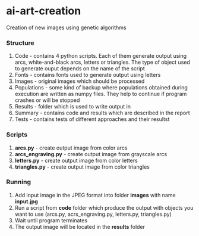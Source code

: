 # ai-art-creation
Creation of new images using genetic algorithms

<h3>Structure</h3>
<ol>
    <li>Code - contains 4 python scripts. 
        Each of them generate output using arcs, white-and-black arcs, letters or triangles.
        The type of object used to generate ouput depends on the name of the script</li>   
    <li>Fonts - contains fonts used to generate output using letters</li>
    <li>Images - original images which should be processed</li>
    <li>Populations - some kind of backup where populations 
        obtained during execution are written as numpy files.
        They help to continue if program crashes or will be stopped</li>
    <li>Results - folder which is used to write output in</li>
    <li>Summary - contains code and results which are described in the report</li>
    <li>Tests - contains tests of different approaches and their resultst</li>
</ol>

<h3>Scripts</h3>
<ol>
    <li><strong>arcs.py</strong> - create output image from color arcs</li>
    <li><strong>arcs_engraving.py</strong> - create output image from grayscale arcs</li>
    <li><strong>letters.py</strong> - create output image from color letters</li>
    <li><strong>triangles.py</strong> - create output image from color triangles</li>
</ol>

<h3>Running</h3>
<ol>
    <li>Add input image in the JPEG format into folder <strong>images</strong> with name 
        <strong>input.jpg</strong></li>
    <li>Run a script from <strong>code</strong> folder which produce the output 
        with objects you want to use (arcs.py, acrs_engraving.py, letters.py, triangles.py)</li>
    <li>Wait until program terminates</li>
    <li>The output image will be located in the <strong>results</strong> folder</li> 
         
</ol>

